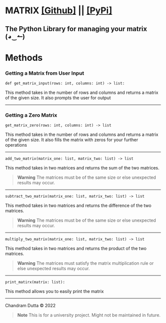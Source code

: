 # MATRIX [[Github]]("https://github.com/Chandram-Dutta/matrix") || [[PyPi]]("https://pypi.org/project/matrix-chandramdutta/1.0.0/")

## The Python Library for managing your matrix (◕‿↼)

# Methods

### Getting a Matrix from User Input

`def get_matrix_input(rows: int, columns: int) -> list:`

This method takes in the number of rows and columns and returns a matrix of the given size. It also prompts the user for output

---

### Getting a Zero Matrix

`get_matrix_zero(rows: int, columns: int) -> list`

This method takes in the number of rows and columns and returns a matrix of the given size. It also fills the matrix with zeros for your further operations

---

`add_two_matrix(matrix_one: list, matrix_two: list) -> list`

This method takes in two matrices and returns the sum of the two matrices.

> **Warning**
> The matrices must be of the same size or else unexpected results may occur.

---

`subtract_two_matrix(matrix_one: list, matrix_two: list) -> list`

This method takes in two matrices and returns the difference of the two matrices.

> **Warning**
> The matrices must be of the same size or else unexpected results may occur.

---

`multiply_two_matrix(matrix_one: list, matrix_two: list) -> list`

This method takes in two matrices and returns the product of the two matrices.

> **Warning**
> The matrices must satisfy the matrix multiplication rule or else unexpected results may occur.

---

`print_matirx(matrix: list):`

This method allows you to easily print the matrix

---

Chandram Dutta © 2022

> **Note**
> This is for a university project. Might not be maintained in future.
